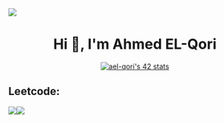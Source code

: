 <img src="https://user-images.githubusercontent.com/74038190/213910845-af37a709-8995-40d6-be59-724526e3c3d7.gif"/>
<h1 align="center">Hi 👋, I'm Ahmed EL-Qori</h1>
<div align="center">
<a  href="https://github.com/oakoudad/badge42"><img src="https://badge.mediaplus.ma/colorfulwaves/ael-qori" alt="ael-qori's 42 stats" /></a>
</div>
<h2>Leetcode:  </h2>
<a><img src="https://badges.peiyuan.ch/leetcode/meedivo/name"><img src="https://badges.peiyuan.ch/leetcode/meedivo/solved?difficulty=<all>"></a>
